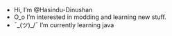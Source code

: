 - Hi, I’m @Hasindu-Dinushan
- O_o I’m interested in modding and learning new stuff.
- ¯\_(ツ)_/¯ I’m currently learning java

<!---
Hasindu-Dinushan/Hasindu-Dinushan is a ✨ special ✨ repository because its `README.md` (this file) appears on your GitHub profile.
You can click the Preview link to take a look at your changes.
--->
